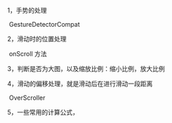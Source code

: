 1，手势的处理

​	GestureDetectorCompat

2，滑动时的位置处理

​	onScroll 方法

3，判断是否为大图，以及缩放比例：缩小比例，放大比例

4，滑动的偏移处理，就是滑动后在进行滑动一段距离

​	OverScroller

5，一些常用的计算公式，